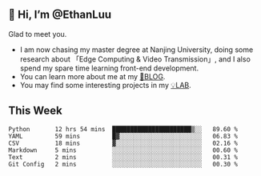 ## 👋 Hi, I’m @EthanLuu

Glad to meet you.

- I am now chasing my master degree at Nanjing University, doing some research about 「Edge Computing & Video Transmission」, and I also spend my spare time learning front-end development.
- You can learn more about me at my [📝BLOG](https://blog.ethanloo.cn).
- You may find some interesting projects in my [💡LAB](https://lab.ethanloo.cn).

## This Week
<!--START_SECTION:waka-->

```text
Python       12 hrs 54 mins  ██████████████████████▒░░   89.60 %
YAML         59 mins         █▓░░░░░░░░░░░░░░░░░░░░░░░   06.83 %
CSV          18 mins         ▓░░░░░░░░░░░░░░░░░░░░░░░░   02.16 %
Markdown     5 mins          ░░░░░░░░░░░░░░░░░░░░░░░░░   00.60 %
Text         2 mins          ░░░░░░░░░░░░░░░░░░░░░░░░░   00.31 %
Git Config   2 mins          ░░░░░░░░░░░░░░░░░░░░░░░░░   00.30 %
```

<!--END_SECTION:waka-->
